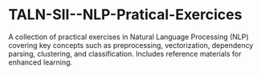 # TALN-SII--NLP-Pratical-Exercices
 A collection of practical exercises in Natural Language Processing (NLP) covering key concepts such as preprocessing, vectorization, dependency parsing, clustering, and classification. Includes reference materials for enhanced learning.
